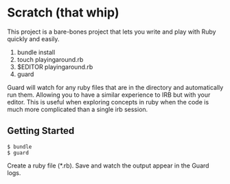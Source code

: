 # Scratch (that whip)

This project is a bare-bones project that lets you write
and play with Ruby quickly and easily.

1. bundle install
2. touch playingaround.rb
3. $EDITOR playingaround.rb
4. guard

Guard will watch for any ruby files that are in the directory
and automatically run them. Allowing you to have a similar 
experience to IRB but with your editor. This is useful when 
exploring concepts in ruby when the code is much more 
complicated than a single irb session.

## Getting Started

```
$ bundle
$ guard
```

Create a ruby file (*.rb). Save and watch the output appear
in the Guard logs.
